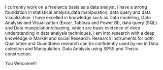 I currently work on a freelance basis as a data analyst. i have a strong foundation in statistical analysis,data manipulation, data query and data visualization. 
I have excelled in knowledge such as Data modeling, Data Analysis and Visualization (Excel, Tableau and Power BI), data query (SQL) and Data manipulation/cleaning, 
which are basis evidence of deep understanding  in data analysis techniques. 
I am into research with a deep knowledge in Market and social Research. Research instruments for both Qualitative and Quantitaive research 
can be confidently used by me in Data colection and Manipulation. 
Data Analysis using SPSS and Thesis construction.

You Welcome!!!
